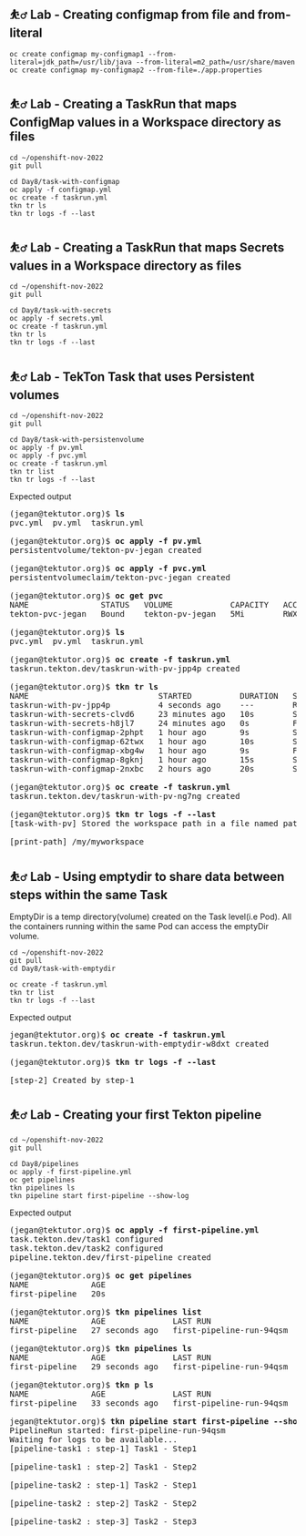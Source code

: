 ## ⛹️‍♂️ Lab - Creating configmap from file and from-literal
```
oc create configmap my-configmap1 --from-literal=jdk_path=/usr/lib/java --from-literal=m2_path=/usr/share/maven
oc create configmap my-configmap2 --from-file=./app.properties
```

## ⛹️‍♂️ Lab - Creating a TaskRun that maps ConfigMap values in a Workspace directory as files
```
cd ~/openshift-nov-2022
git pull

cd Day8/task-with-configmap
oc apply -f configmap.yml
oc create -f taskrun.yml
tkn tr ls
tkn tr logs -f --last
```

## ⛹️‍♂️ Lab - Creating a TaskRun that maps Secrets values in a Workspace directory as files
```
cd ~/openshift-nov-2022
git pull

cd Day8/task-with-secrets
oc apply -f secrets.yml
oc create -f taskrun.yml
tkn tr ls
tkn tr logs -f --last
```

## ⛹️‍♂️ Lab - TekTon Task that uses Persistent volumes
```
cd ~/openshift-nov-2022
git pull

cd Day8/task-with-persistenvolume
oc apply -f pv.yml
oc apply -f pvc.yml
oc create -f taskrun.yml
tkn tr list
tkn tr logs -f --last
```

Expected output
<pre>
(jegan@tektutor.org)$ <b>ls</b>
pvc.yml  pv.yml  taskrun.yml

(jegan@tektutor.org)$ <b>oc apply -f pv.yml</b>
persistentvolume/tekton-pv-jegan created

(jegan@tektutor.org)$ <b>oc apply -f pvc.yml</b>
persistentvolumeclaim/tekton-pvc-jegan created

(jegan@tektutor.org)$ <b>oc get pvc</b>
NAME               STATUS   VOLUME            CAPACITY   ACCESS MODES   STORAGECLASS   AGE
tekton-pvc-jegan   Bound    tekton-pv-jegan   5Mi        RWX                           5s

(jegan@tektutor.org)$ <b>ls</b>
pvc.yml  pv.yml  taskrun.yml

(jegan@tektutor.org)$ <b>oc create -f taskrun.yml</b>
taskrun.tekton.dev/taskrun-with-pv-jpp4p created

(jegan@tektutor.org)$ <b>tkn tr ls</b>
NAME                           STARTED          DURATION   STATUS
taskrun-with-pv-jpp4p          4 seconds ago    ---        Running(Pending)
taskrun-with-secrets-clvd6     23 minutes ago   10s        Succeeded
taskrun-with-secrets-h8jl7     24 minutes ago   0s         Failed(TaskRunValidationFailed)
taskrun-with-configmap-2phpt   1 hour ago       9s         Succeeded
taskrun-with-configmap-62twx   1 hour ago       10s        Succeeded
taskrun-with-configmap-xbg4w   1 hour ago       9s         Failed
taskrun-with-configmap-8gknj   1 hour ago       15s        Succeeded
taskrun-with-configmap-2nxbc   2 hours ago      20s        Succeeded

(jegan@tektutor.org)$ <b>oc create -f taskrun.yml</b>
taskrun.tekton.dev/taskrun-with-pv-ng7ng created

(jegan@tektutor.org)$ <b>tkn tr logs -f --last</b>
[task-with-pv] Stored the workspace path in a file named path.txt

[print-path] /my/myworkspace
</pre>

## ⛹️‍♂️ Lab - Using emptydir to share data between steps within the same Task
EmptyDir is a temp directory(volume) created on the Task level(i.e Pod).
All the containers running within the same Pod can access the emptyDir volume.

```
cd ~/openshift-nov-2022
git pull
cd Day8/task-with-emptydir

oc create -f taskrun.yml
tkn tr list
tkn tr logs -f --last
```

Expected output
<pre>
jegan@tektutor.org)$ <b>oc create -f taskrun.yml</b>
taskrun.tekton.dev/taskrun-with-emptydir-w8dxt created

(jegan@tektutor.org)$ <b>tkn tr logs -f --last</b>

[step-2] Created by step-1
</pre>

## ⛹️‍♂️ Lab - Creating your first Tekton pipeline
```
cd ~/openshift-nov-2022
git pull

cd Day8/pipelines
oc apply -f first-pipeline.yml
oc get pipelines
tkn pipelines ls
tkn pipeline start first-pipeline --show-log
```

Expected output
<pre>
(jegan@tektutor.org)$ <b>oc apply -f first-pipeline.yml</b>
task.tekton.dev/task1 configured
task.tekton.dev/task2 configured
pipeline.tekton.dev/first-pipeline created

(jegan@tektutor.org)$ <b>oc get pipelines</b>
NAME             AGE
first-pipeline   20s

(jegan@tektutor.org)$ <b>tkn pipelines list</b>
NAME             AGE              LAST RUN                   STARTED         DURATION   STATUS
first-pipeline   27 seconds ago   first-pipeline-run-94qsm   2 minutes ago   32s        Succeeded

(jegan@tektutor.org)$ <b>tkn pipelines ls</b>
NAME             AGE              LAST RUN                   STARTED         DURATION   STATUS
first-pipeline   29 seconds ago   first-pipeline-run-94qsm   2 minutes ago   32s        Succeeded

(jegan@tektutor.org)$ <b>tkn p ls</b>
NAME             AGE              LAST RUN                   STARTED         DURATION   STATUS
first-pipeline   33 seconds ago   first-pipeline-run-94qsm   2 minutes ago   32s        Succeeded

jegan@tektutor.org)$ <b>tkn pipeline start first-pipeline --showlog</b>
PipelineRun started: first-pipeline-run-94qsm
Waiting for logs to be available...
[pipeline-task1 : step-1] Task1 - Step1

[pipeline-task1 : step-2] Task1 - Step2

[pipeline-task2 : step-1] Task2 - Step1

[pipeline-task2 : step-2] Task2 - Step2

[pipeline-task2 : step-3] Task2 - Step3
</pre>
